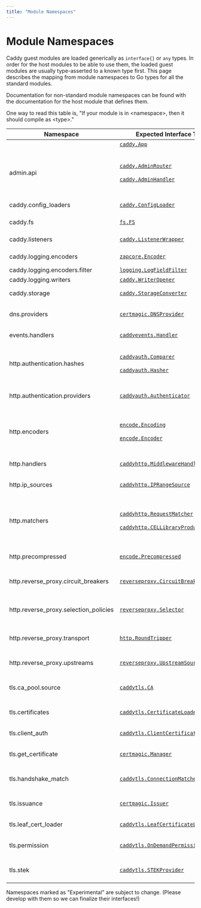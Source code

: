 ```yaml
---
title: "Module Namespaces"
---
```


# Module Namespaces

Caddy guest modules are loaded generically as `interface{}` or `any` types. In order for the host modules to be able to use them, the loaded guest modules are usually type-asserted to a known type first. This page describes the mapping from module namespaces to Go types for all the standard modules.

Documentation for non-standard module namespaces can be found with the documentation for the host module that defines them.

<aside class="tip">
	One way to read this table is, "If your module is in &lt;namespace&gt;, then it should compile as &lt;type&gt;."
</aside>

Namespace | Expected Interface Type | Description | Notes
--------- | ------------- | ----------- | ----------
|         | [`caddy.App`](https://pkg.go.dev/github.com/caddyserver/caddy/v2#App) | Caddy app
admin.api | [`caddy.AdminRouter`](https://pkg.go.dev/github.com/caddyserver/caddy/v2#AdminRouter)<br><br>[`caddy.AdminHandler`](https://pkg.go.dev/github.com/caddyserver/caddy/v2#AdminHandler) | Registers HTTP routes for admin<br><br>HTTP handler middleware |
caddy.config_loaders | [`caddy.ConfigLoader`](https://pkg.go.dev/github.com/caddyserver/caddy/v2#ConfigLoader) | Loads a config | <i>⚠️ Experimental</i>
caddy.fs  | [`fs.FS`](https://pkg.go.dev/io/fs#FS) | Virtual file system |  <i>⚠️ Experimental</i>
caddy.listeners | [`caddy.ListenerWrapper`](https://pkg.go.dev/github.com/caddyserver/caddy/v2#ListenerWrapper) | Wrap network listeners
caddy.logging.encoders | [`zapcore.Encoder`](https://pkg.go.dev/go.uber.org/zap/zapcore#Encoder) | Log entry encoder
caddy.logging.encoders.filter | [`logging.LogFieldFilter`](https://pkg.go.dev/github.com/caddyserver/caddy/v2/modules/logging#LogFieldFilter) | Log field filter
caddy.logging.writers | [`caddy.WriterOpener`](https://pkg.go.dev/github.com/caddyserver/caddy/v2#WriterOpener) | Log writers
caddy.storage | [`caddy.StorageConverter`](https://pkg.go.dev/github.com/caddyserver/caddy/v2#StorageConverter) | Storage backends
dns.providers | [`certmagic.DNSProvider`](https://pkg.go.dev/github.com/caddyserver/certmagic#DNSProvider) | DNS challenge solver
events.handlers | [`caddyevents.Handler`](https://pkg.go.dev/github.com/caddyserver/caddy/v2/modules/caddyevents#Handler) | Event handlers | <i>⚠️ Experimental</i>
http.authentication.hashes | [`caddyauth.Comparer`](https://pkg.go.dev/github.com/caddyserver/caddy/v2/modules/caddyhttp/caddyauth#Comparer)<br><br>[`caddyauth.Hasher`](https://pkg.go.dev/github.com/caddyserver/caddy/v2/modules/caddyhttp/caddyauth#Hasher) | Password comparers<br><br>Password hashers
http.authentication.providers | [`caddyauth.Authenticator`](https://pkg.go.dev/github.com/caddyserver/caddy/v2/modules/caddyhttp/caddyauth#Authenticator) | HTTP authentication providers
http.encoders | [`encode.Encoding`](https://pkg.go.dev/github.com/caddyserver/caddy/v2/modules/caddyhttp/encode#Encoding)<br><br>[`encode.Encoder`](https://pkg.go.dev/github.com/caddyserver/caddy/v2/modules/caddyhttp/encode#Encoder) | Creates an encoder (compression)<br><br>Encodes a data stream
http.handlers | [`caddyhttp.MiddlewareHandler`](https://pkg.go.dev/github.com/caddyserver/caddy/v2/modules/caddyhttp#MiddlewareHandler) | HTTP handlers
http.ip_sources | [`caddyhttp.IPRangeSource`](https://pkg.go.dev/github.com/caddyserver/caddy/v2/modules/caddyhttp#IPRangeSource) | IP ranges for trusted proxies
http.matchers | [`caddyhttp.RequestMatcher`](https://pkg.go.dev/github.com/caddyserver/caddy/v2/modules/caddyhttp#RequestMatcher)<br><br>[`caddyhttp.CELLibraryProducer`](https://pkg.go.dev/github.com/caddyserver/caddy/v2/modules/caddyhttp#CELLibraryProducer) | HTTP request matchers<br><br>Support for CEL expressions | <br><br><i>(Optional)</i>
http.precompressed | [`encode.Precompressed`](https://pkg.go.dev/github.com/caddyserver/caddy/v2/modules/caddyhttp/encode#Precompressed) | Supported precompress mappings
http.reverse_proxy.circuit_breakers | [`reverseproxy.CircuitBreaker`](https://pkg.go.dev/github.com/caddyserver/caddy/v2/modules/caddyhttp/reverseproxy#CircuitBreaker) | Reverse proxy circuit breakers
http.reverse_proxy.selection_policies | [`reverseproxy.Selector`](https://pkg.go.dev/github.com/caddyserver/caddy/v2/modules/caddyhttp/reverseproxy#Selector) | Load balancing selection policies
http.reverse_proxy.transport | [`http.RoundTripper`](https://pkg.go.dev/net/http#RoundTripper) | HTTP reverse proxy transports
http.reverse_proxy.upstreams | [`reverseproxy.UpstreamSource`](https://pkg.go.dev/github.com/caddyserver/caddy/v2/modules/caddyhttp/reverseproxy#UpstreamSource) | Dynamic upstream source | <i>⚠️ Experimental</i>
tls.ca_pool.source | [`caddytls.CA`](https://pkg.go.dev/github.com/caddyserver/caddy/v2/modules/caddytls#CA) | Source of trusted root certs
tls.certificates | [`caddytls.CertificateLoader`](https://pkg.go.dev/github.com/caddyserver/caddy/v2/modules/caddytls#CertificateLoader) | TLS certificate source
tls.client_auth | [`caddytls.ClientCertificateVerifier`](https://pkg.go.dev/github.com/caddyserver/caddy/v2/modules/caddytls#ClientCertificateVerifier) | Verifies client certificates
tls.get_certificate | [`certmagic.Manager`](https://pkg.go.dev/github.com/caddyserver/certmagic#Manager) | TLS certificate manager | <i>⚠️ Experimental</i>
tls.handshake_match | [`caddytls.ConnectionMatcher`](https://pkg.go.dev/github.com/caddyserver/caddy/v2/modules/caddytls#ConnectionMatcher) | TLS connection matcher
tls.issuance | [`certmagic.Issuer`](https://pkg.go.dev/github.com/caddyserver/certmagic#Issuer) | TLS certificate issuer
tls.leaf_cert_loader | [`caddytls.LeafCertificateLoader`](https://pkg.go.dev/github.com/caddyserver/caddy/v2/modules/caddytls#LeafCertificateLoader) | Loads trusted leaf certs
tls.permission | [`caddytls.OnDemandPermission`](https://pkg.go.dev/github.com/caddyserver/caddy/v2/modules/caddytls#OnDemandPermission) | Whether to obtain a cert for a domain | <i>⚠️ Experimental</i>
tls.stek | [`caddytls.STEKProvider`](https://pkg.go.dev/github.com/caddyserver/caddy/v2/modules/caddytls#STEKProvider) | TLS session ticket key source

Namespaces marked as "Experimental" are subject to change. (Please develop with them so we can finalize their interfaces!)
